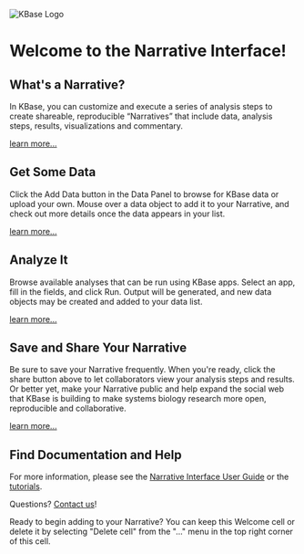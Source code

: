 ![KBase Logo](/images/kbase-logo-web.png)
# Welcome to the Narrative Interface!

## What's a Narrative?
In KBase, you can customize and execute a series of analysis steps to create shareable, reproducible “Narratives” that include data, analysis steps, results, visualizations and commentary.

[learn more...]({{config.resources.docSite.base.url}}/narrative-guide)

## Get Some Data
Click the Add Data button in the Data Panel to browse for KBase data or
upload your own. Mouse over a data object to add it to your Narrative, and
check out more details once the data appears in your list.

[learn more...]({{config.resources.docSite.base.url}}/narrative-guide/explore-data)

## Analyze It
Browse available analyses that can be run using KBase apps. Select an app, fill in the fields, and click Run.
Output will be generated, and new data objects may be created and added
to your data list.

[learn more...]({{config.resources.docSite.base.url}}/narrative-guide/browse-apps-and-methods)

## Save and Share Your Narrative
Be sure to save your Narrative frequently. When you're ready, click the share button above to let collaborators view your analysis steps
and results. Or better yet, make your Narrative public and help expand
the social web that KBase is building to make systems biology research
more open, reproducible and collaborative.

[learn more...]({{config.resources.docSite.base.url}}/narrative-guide/share-narratives/)

## Find Documentation and Help
For more information, please see the
[Narrative Interface User Guide]({{config.resources.docSite.base.url}}/narrative-guide)
or the [tutorials]({{config.resources.docSite.base.url}}/tutorials).

Questions? [Contact us]({{config.resources.docSite.base.url}}/contact-us)!

Ready to begin adding to your Narrative? You can keep this Welcome cell or
delete it by selecting "Delete cell" from the "..." menu in the top right corner of this cell.
